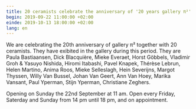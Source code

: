 ```yaml
---
title: 20 ceramists celebrate the anniversary of '20 years gallery π²'
begin: 2019-09-22 11:00:00 +02:00
einde: 2019-10-13 18:00:00 +02:00
lang: en
---
```


We are celebrating the 20th anniversary of gallery π² together with 20 ceramists. They have exibited in the gallery during this period.
They are Paula Bastiaansen, Dick Blacquière, Mieke Everaet, Horst Göbbels, Vladimir Groh & Yasuyo Nishida, Hiromi Itabashi, Pavel Knapek, Thérèse Lebrun, Helen Martino, Anima Roos, Mieke Selleslagh, Hein Severijns, Margot Thyssen, Willy Van Bussel, Johan Van Geert, Ann Van Hoey, Marika Vansant, Paul Yperman, Stijn Yperman, Christiane Zeghers.

Opening on Sunday the 22nd September at 11 am.
Open every Friday, Saterday and Sunday from 14 pm until 18 pm, and on appointment.

